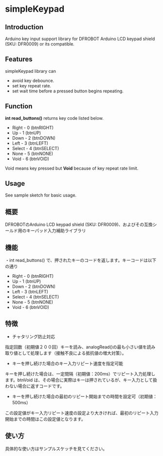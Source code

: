 # simpleKeypad

## Introduction
Arduino key input support library for DFROBOT Arduino LCD keypad shield (SKU: DFR0009) or its compatible.

## Features
simpleKeypad library can
 * avoid key debounce.
 * set key repeat rate.
 * set wait time before a pressed button begins repeating.

## Function
**int read_buttons()**  returns key code listed below.

 * Right  - 0 (btnRIGHT)
 * Up     - 1 (btnUP)
 * Down   - 2 (btnDOWN)
 * Left   - 3 (btnLEFT)
 * Select - 4 (btnSELECT)
 * None   - 5 (btnNONE)
 * Void   - 6 (btnVOID)

Void means key pressed but **Void** because of key repeat rate limit.

## Usage
See sample sketch for basic usage.

## 概要

DFROBOTのArduino LCD keypad shield (SKU: DFR0009)、およびその互換シールド用のキーパッド入力補助ライブラリ

## 機能

・int read_buttons() で、押されたキーのコードを返します。キーコードは以下の通り

 * Right  - 0 (btnRIGHT)
 * Up     - 1 (btnUP)
 * Down   - 2 (btnDOWN)
 * Left   - 3 (btnLEFT)
 * Select - 4 (btnSELECT)
 * None   - 5 (btnNONE)
 * Void   - 6 (btnVOID)

## 特徴

 * チャタリング防止対応

 指定回数（初期値２００回）キーを読み、analogRead()の最も小さい値を読み取り値として処理します（接触不良による抵抗値の増大対策）。

 * キーを押し続けた場合のキー入力リピート速度を指定可能

 キーを押し続けた場合は、一定間隔（初期値：200ms）でリピート入力処理します。btnVoid は、その場合に実際はキーは押されているが、キー入力として扱わない場合に返すコードです。

 * キーを押し続けた場合の最初のリピート開始までの時間を設定可（初期値：500ms）

 この設定値がキー入力リピート速度の設定より大きければ、最初のリピート入力開始までの時間はこの設定値となります。

## 使い方
具体的な使い方はサンプルスケッチを見てください。

